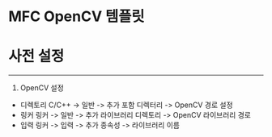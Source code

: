 # MFC OpenCV 템플릿

# 사전 설정
-------------------
1. OpenCV 설정

- 디렉토리
C/C++ -> 일반 -> 추가 포함 디렉터리 -> OpenCV 경로 설정
- 링커
링커 -> 일반 -> 추가 라이브러리 디렉토리 -> OpenCV 라이브러리 경로
- 입력
링커 -> 입력 -> 추가 종속성 -> 라이브러리 이름 
